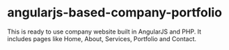 # angularjs-based-company-portfolio
This is ready to use company website built in AngularJS and PHP. It includes pages like Home, About, Services, Portfolio and Contact.
